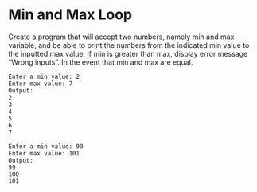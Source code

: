 # Min and Max Loop

Create a program that will accept two numbers, namely min and max variable, and be able to print the numbers from the indicated min value to the inputted max value. If min is greater than max, display error message “Wrong inputs”. In the event that min and max are equal.

```shell
Enter a min value: 2
Enter max value: 7
Output:
2
3
4
5
6
7

Enter a min value: 99
Enter max value: 101
Output:
99
100
101
```
